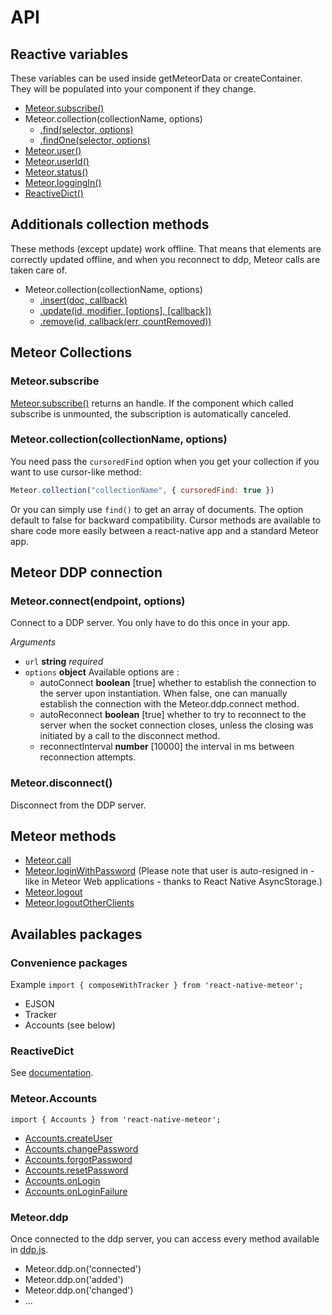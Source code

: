 # API

## Reactive variables

These variables can be used inside getMeteorData or createContainer. They will be populated into your component if they change.

* [Meteor.subscribe()](http://docs.meteor.com/#/full/meteor_subscribe)
* Meteor.collection(collectionName, options)
  * [.find(selector, options)](http://docs.meteor.com/#/full/find)
  * [.findOne(selector, options)](http://docs.meteor.com/#/full/findone)
* [Meteor.user()](http://docs.meteor.com/#/full/meteor_user)
* [Meteor.userId()](http://docs.meteor.com/#/full/meteor_userid)
* [Meteor.status()](http://docs.meteor.com/#/full/meteor_status)
* [Meteor.loggingIn()](http://docs.meteor.com/#/full/meteor_loggingin)
* [ReactiveDict()](https://atmospherejs.com/meteor/reactive-dict)

## Additionals collection methods

These methods (except update) work offline. That means that elements are correctly updated offline, and when you reconnect to ddp, Meteor calls are taken care of.

* Meteor.collection(collectionName, options)
  * [.insert(doc, callback)](http://docs.meteor.com/#/full/insert)
  * [.update(id, modifier, [options], [callback])](http://docs.meteor.com/#/full/update)
  * [.remove(id, callback(err, countRemoved))](http://docs.meteor.com/#/full/remove)

## Meteor Collections

### Meteor.subscribe

[Meteor.subscribe()](http://docs.meteor.com/#/full/meteor_subscribe) returns an handle. If the component which called subscribe is unmounted, the subscription is automatically canceled.

### Meteor.collection(collectionName, options)

You need pass the `cursoredFind` option when you get your collection if you want to use cursor-like method:

```javascript
Meteor.collection("collectionName", { cursoredFind: true })
```

Or you can simply use `find()` to get an array of documents. The option default to false for backward compatibility. Cursor methods are available to share code more easily between a react-native app and a standard Meteor app.

## Meteor DDP connection

### Meteor.connect(endpoint, options)

Connect to a DDP server. You only have to do this once in your app.

_Arguments_

* `url` **string** _required_
* `options` **object** Available options are :
  * autoConnect **boolean** [true] whether to establish the connection to the server upon instantiation. When false, one can manually establish the connection with the Meteor.ddp.connect method.
  * autoReconnect **boolean** [true] whether to try to reconnect to the server when the socket connection closes, unless the closing was initiated by a call to the disconnect method.
  * reconnectInterval **number** [10000] the interval in ms between reconnection attempts.

### Meteor.disconnect()

Disconnect from the DDP server.

## Meteor methods

* [Meteor.call](http://docs.meteor.com/#/full/meteor_call)
* [Meteor.loginWithPassword](http://docs.meteor.com/#/full/meteor_loginwithpassword) (Please note that user is auto-resigned in - like in Meteor Web applications - thanks to React Native AsyncStorage.)
* [Meteor.logout](http://docs.meteor.com/#/full/meteor_logout)
* [Meteor.logoutOtherClients](http://docs.meteor.com/#/full/meteor_logoutotherclients)

## Availables packages

### Convenience packages

Example `import { composeWithTracker } from 'react-native-meteor';`

* EJSON
* Tracker
* Accounts (see below)

### ReactiveDict

See [documentation](https://atmospherejs.com/meteor/reactive-dict).

### Meteor.Accounts

`import { Accounts } from 'react-native-meteor';`

* [Accounts.createUser](http://docs.meteor.com/#/full/accounts_createuser)
* [Accounts.changePassword](http://docs.meteor.com/#/full/accounts_forgotpassword)
* [Accounts.forgotPassword](http://docs.meteor.com/#/full/accounts_changepassword)
* [Accounts.resetPassword](http://docs.meteor.com/#/full/accounts_resetpassword)
* [Accounts.onLogin](http://docs.meteor.com/#/full/accounts_onlogin)
* [Accounts.onLoginFailure](http://docs.meteor.com/#/full/accounts_onloginfailure)

### Meteor.ddp

Once connected to the ddp server, you can access every method available in [ddp.js](https://github.com/mondora/ddp.js/).

* Meteor.ddp.on('connected')
* Meteor.ddp.on('added')
* Meteor.ddp.on('changed')
* ...
